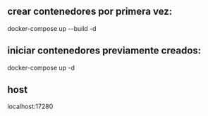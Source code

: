 ## crear contenedores por primera vez:
docker-compose up --build -d

## iniciar contenedores previamente creados:
docker-compose up -d

## host
localhost:17280